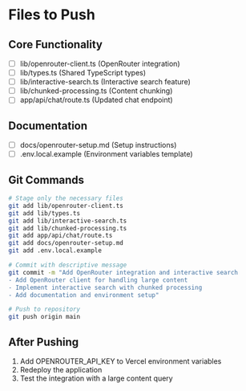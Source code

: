 # Files to Push

## Core Functionality
- [ ] lib/openrouter-client.ts (OpenRouter integration)
- [ ] lib/types.ts (Shared TypeScript types)
- [ ] lib/interactive-search.ts (Interactive search feature)
- [ ] lib/chunked-processing.ts (Content chunking)
- [ ] app/api/chat/route.ts (Updated chat endpoint)

## Documentation
- [ ] docs/openrouter-setup.md (Setup instructions)
- [ ] .env.local.example (Environment variables template)

## Git Commands
```bash
# Stage only the necessary files
git add lib/openrouter-client.ts
git add lib/types.ts
git add lib/interactive-search.ts
git add lib/chunked-processing.ts
git add app/api/chat/route.ts
git add docs/openrouter-setup.md
git add .env.local.example

# Commit with descriptive message
git commit -m "Add OpenRouter integration and interactive search
- Add OpenRouter client for handling large content
- Implement interactive search with chunked processing
- Add documentation and environment setup"

# Push to repository
git push origin main
```

## After Pushing
1. Add OPENROUTER_API_KEY to Vercel environment variables
2. Redeploy the application
3. Test the integration with a large content query
